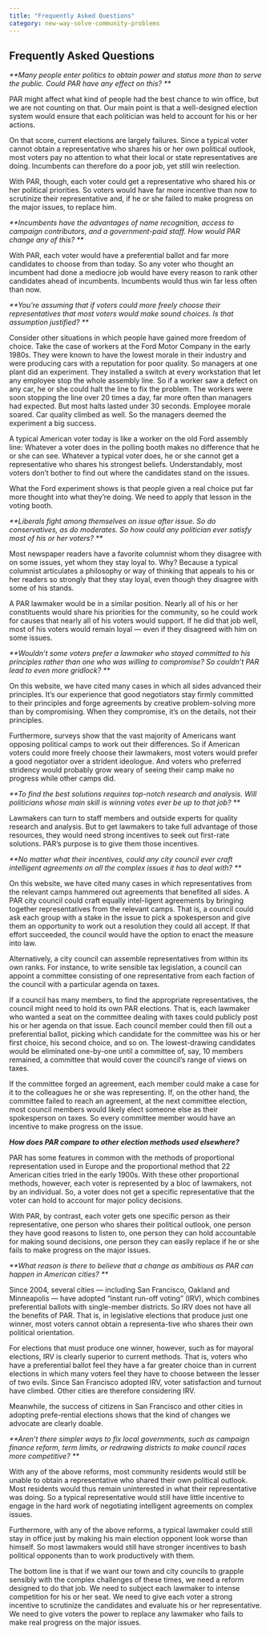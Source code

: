 ```yaml
---
title: "Frequently Asked Questions"
category: new-way-solve-community-problems
---
```


## Frequently Asked Questions

_**Many people enter politics to obtain power and status more than to serve the public. Could PAR have any effect on this? **_

PAR might affect what kind of people had the best chance to win office, but we are not counting on that. Our main point is that a well-designed election system would ensure that each politician was held to account for his or her actions.

On that score, current elections are largely failures. Since a typical voter cannot obtain a representative who shares his or her own political outlook, most voters pay no attention to what their local or state representatives are doing. Incumbents can therefore do a poor job, yet still win reelection.

With PAR, though, each voter could get a representative who shared his or her political priorities. So voters would have far more incentive than now to scrutinize their representative and, if he or she failed to make progress on the major issues, to replace him.

_**Incumbents have the advantages of name recognition, access to campaign contributors, and a government-paid staff. How would PAR change any of this? **_

With PAR, each voter would have a preferential ballot and far more candidates to choose from than today. So any voter who thought an incumbent had done a mediocre job would have every reason to rank other candidates ahead of incumbents. Incumbents would thus win far less often than now.

_**You’re assuming that if voters could more freely choose their representatives that most voters would make sound choices. Is that assumption justified?
**_

Consider other situations in which people have gained more freedom of choice. Take the case of workers at the Ford Motor Company in the early 1980s. They were known to have the lowest morale in their industry and were producing cars with a reputation for poor quality. So managers at one plant did an experiment. They installed a switch at every workstation that let any employee stop the whole assembly line. So if a worker saw a defect on any car, he or she could halt the line to fix the problem. The workers were soon stopping the line over 20 times a day, far more often than managers had expected. But most halts lasted under 30 seconds. Employee morale soared. Car quality climbed as well. So the managers deemed the experiment a big success.

A typical American voter today is like a worker on the old Ford assembly line: Whatever a voter does in the polling booth makes no difference that he or she can see. Whatever a typical voter does, he or she cannot get a representative who shares his strongest beliefs. Understandably, most voters don’t bother to find out where the candidates stand on the issues.

What the Ford experiment shows is that people given a real choice put far more thought into what they’re doing. We need to apply that lesson in the voting booth.

_**Liberals fight among themselves on issue after issue. So do conservatives, as do moderates. So how could any politician ever satisfy most of his or her voters? **_

Most newspaper readers have a favorite columnist whom they disagree with on some issues, yet whom they stay loyal to. Why? Because a typical columnist articulates a philosophy or way of thinking that appeals to his or her readers so strongly that they stay loyal, even though they disagree with some of his stands.

A PAR lawmaker would be in a similar position. Nearly all of his or her constituents would share his priorities for the community, so he could work for causes that nearly all of his voters would support. If he did that job well, most of his voters would remain loyal — even if they disagreed with him on some issues.

_**Wouldn’t some voters prefer a lawmaker who stayed committed to his principles rather than one who was willing to compromise? So couldn’t PAR lead to even more gridlock? **_

On this website, we have cited many cases in which all sides advanced their principles. It’s our experience that good negotiators stay firmly committed to their principles and forge agreements by creative problem-solving more than by compromising. When they compromise, it’s on the details, not their principles.

Furthermore, surveys show that the vast majority of Americans want opposing political camps to work out their differences. So if American voters could more freely choose their lawmakers, most voters would prefer a good negotiator over a strident ideologue. And voters who preferred stridency would probably grow weary of seeing their camp make no progress while other camps did.

_**To find the best solutions requires top-notch research and analysis. Will politicians whose main skill is winning votes ever be up to that job? **_

Lawmakers can turn to staff members and outside experts for quality research and analysis. But to get lawmakers to take full advantage of those resources, they would need strong incentives to seek out first-rate solutions. PAR’s purpose is to give them those incentives.

_**No matter what their incentives, could any city council ever craft intelligent agreements on all the complex issues it has to deal with? **_

On this website, we have cited many cases in which representatives from the relevant camps hammered out agreements that benefited all sides. A PAR city council could craft equally intel-ligent agreements by bringing together representatives from the relevant camps.  That is, a council could ask each group with a stake in the issue to pick a spokesperson and give them an opportunity to work out a resolution they could all accept. If that effort succeeded, the council would have the option to enact the measure into law.

Alternatively, a city council can assemble representatives from within its own ranks. For instance, to write sensible tax legislation, a council can appoint a committee consisting of one representative from each faction of the council with a particular agenda on taxes.

If a council has many members, to find the appropriate representatives, the council might need to hold its own PAR elections. That is, each lawmaker who wanted a seat on the committee dealing with taxes could publicly post his or her agenda on that issue. Each council member could then fill out a preferential ballot, picking which candidate for the committee was his or her first choice, his second choice, and so on. The lowest-drawing candidates would be eliminated one-by-one until a committee of, say, 10 members remained, a committee that would cover the council’s range of views on taxes.

If the committee forged an agreement, each member could make a case for it to the colleagues he or she was representing. If, on the other hand, the committee failed to reach an agreement, at the next committee election, most council members would likely elect someone else as their spokesperson on taxes. So every committee member would have an incentive to make progress on the issue.

_**How does PAR compare to other election methods used elsewhere?**_

PAR has some features in common with the methods of proportional representation used in Europe and the proportional method that 22 American cities tried in the early 1900s. With these other proportional methods, however, each voter is represented by a bloc of lawmakers, not by an individual. So, a voter does not get a specific representative that the voter can hold to account for major policy decisions.

With PAR, by contrast, each voter gets one specific person as their representative, one person who shares their political outlook, one person they have good reasons to listen to, one person they can hold accountable for making sound decisions, one person they can easily replace if he or she fails to make progress on the major issues.

_**What reason is there to believe that a change as ambitious as PAR can happen in American cities?
**_

Since 2004, several cities — including San Francisco, Oakland and Minneapolis — have adopted “instant run-off voting” (IRV), which combines preferential ballots with single-member districts. So IRV does not have all the benefits of PAR. That is, in legislative elections that produce just one winner, most voters cannot obtain a representa-tive who shares their own political orientation.

For elections that must produce one winner, however, such as for mayoral elections, IRV is clearly superior to current methods. That is, voters who have a preferential ballot feel they have a far greater choice than in current elections in which many voters feel they have to choose between the lesser of two evils. Since San Francisco adopted IRV, voter satisfaction and turnout have climbed. Other cities are therefore considering IRV.

Meanwhile, the success of citizens in San Francisco and other cities in adopting prefe-rential elections shows that the kind of changes we advocate are clearly doable.

_**Aren’t there simpler ways to fix local governments, such as campaign finance reform, term limits, or redrawing districts to make council races more competitive? **_

With any of the above reforms, most community residents would still be unable to obtain a representative who shared their own political outlook. Most residents would thus remain uninterested in what their representative was doing. So a typical representative would still have little incentive to engage in the hard work of negotiating intelligent agreements on complex issues.

Furthermore, with any of the above reforms, a typical lawmaker could still stay in office just by making his main election opponent look worse than himself. So most lawmakers would still have stronger incentives to bash political opponents than to work productively with them.

The bottom line is that if we want our town and city councils to grapple sensibly with the complex challenges of these times, we need a reform designed to do that job. We need to subject each lawmaker to intense competition for his or her seat. We need to give each voter a strong incentive to scrutinize the candidates and evaluate his or her representative. We need to give voters the power to replace any lawmaker who fails to make real progress on the major issues.
